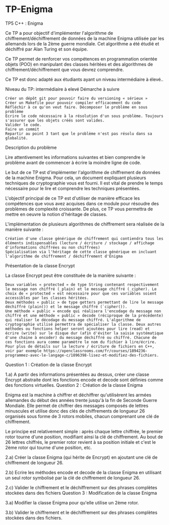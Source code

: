 # TP-Enigma
TP5 C++ : Enigma

Ce TP a pour objectif d'implémenter l'algorithme de chiffrement/déchiffrement de données de la machine Enigma utilisée par les allemands lors de la 2ème guerre mondiale. Cet algorithme a été étudié et déchiffré par Alan Turing et son équipe.

Ce TP permet de renforcer vos compétences en programmation orientée objets (POO) en manipulant des classes héritées et des algorithmes de chiffrement/déchiffrement que vous devrez comprendre.

Ce TP est donc adapté aux étudiants ayant un niveau intermédiaire à élevé..

Niveau du TP: intermédiaire à elevé
Démarche à suivre

    Créer un dépôt git pour pouvoir faire du versioning « sérieux »
    Créer un Makefile pour pouvoir compiler efficacement du code
    Réfléchir à ce qu'on veut faire. Décomposer le problème en sous problème
    Ecrire le code nécessaire à la résolution d'un sous problème. Toujours s'assurer que les objets créés sont valides.
    Valider le code.
    Faire un commit
    Repartir au point 3 tant que le problème n'est pas résolu dans sa globalité.

Description du problème

Lire attentivement les informations suivantes et bien comprendre le problème avant de commencer à écrire la moindre ligne de code.

Le but de ce TP est d'implémenter l'algorithme de chiffrement de données de la machine Enigma. Pour cela, un document expliquant plusieurs techniques de cryptographie vous est fourni. Il est vital de prendre le temps nécessaire pour le lire et comprendre les techniques présentées.

L'objectif principal de ce TP est d'utiliser de manière efficace les compétences que vous avez acquises dans ce module pour résoudre des problèmes de complexité croissante. De plus, ce TP vous permettra de mettre en oeuvre la notion d'héritage de classes.

L'implémentation de plusieurs algorithmes de chiffrement sera réalisée de la manière suivante :

    Création d'une classe générique de chiffrement qui contiendra tous les éléments indispensables (lecture / écriture / stockage / affichage d'informations chiffrées ou non chiffrées)
    Spécialisation via l'héritage de cette classe générique en incluant l'algorithme de chiffrement / déchiffrement d'Enigma

Présentation de la classe Encrypt

La classe Encrypt peut être constituée de la manière suivante :

    Deux variables « protected » de type String contenant respectivement le message non chiffré (_plain) et le message chiffré (_cipher). Le choix de « protected » est nécessaire pour que ces variables soient accessibles par les classes héritées.
    Deux méthodes « public » de type getters permettant de lire le message déchiffré (plain()) et le message chiffré (`cipher()).
    Une méthode « public » encode qui réalisera l'encodage du message non chiffré et une méthode « public » decode (réciproque de la précédente) qui réaliser le décodage du message chiffré. L'algorithme de cryptographie utilisé permettra de spécialiser la classe. Deux autres méthodes ou fonctions helper seront ajoutées pour lire (read) et écrire (write) sur le disque dur (afin d'éviter la saisie systématique d'une chaine à encoder) du message déchiffré ou chiffré. Chacune de ces fonctions aura comme paramètre le nom du fichier à lire/écrire. Pour plus de détails sur la lecture / écriture de fichiers en C++, voir par exemple https://openclassrooms.com/fr/courses/1894236-programmez-avec-le-langage-c/1896398-lisez-et-modifiez-des-fichiers.

Question 1 : Création de la classe Encrypt

1.a) A partir des informations présentées au dessus, créer une classe Encrypt abstraite dont les fonctions encode et decode sont définies comme des fonctions virtuelles.
Question 2 : Création de la classe Enigma

Enigma est la machine à chiffrer et déchiffrer qu'utilisèrent les armées allemandes du début des années trente jusqu'à la fin de Seconde Guerre Mondiale. Elle permet de chiffrer des messages composés de lettres minuscules et utilise donc des clés de chiffrements de longueur 26 organisés sous forme de 3 rotors mobiles, chacun comprenant une clé de chiffrement.

Le principe est relativement simple : après chaque lettre chiffrée, le premier rotor tourne d'une position, modifiant ainsi la clé de chiffrement. Au bout de 26 lettres chiffrés, le premier rotor revient à sa position initiale et c'est le 2ème rotor qui tourne d'une position, etc.

2.a) Créer la classe Enigma (qui hérite de Encrypt) en ajoutant une clé de chiffrement de longueur 26.

2.b) Ecrire les méthodes encode et decode de la classe Enigma en utilisant un seul rotor symbolisé par la clé de chiffrement de longueur 26.

2.c) Valider le chiffrement et le déchiffrement sur des phrases complètes stockées dans des fichiers
Question 3 : Modification de la classe Enigma

3.a) Modifier la classe Enigma pour qu'elle utilise un 2ème rotor.

3.b) Valider le chiffrement et le déchiffrement sur des phrases complètes stockées dans des fichiers.
